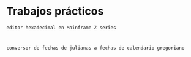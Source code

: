 # Trabajos prácticos
`` editor hexadecimal en Mainframe Z series
`` 
# 
`` conversor de fechas de julianas a fechas de calendario gregoriano
`` 
